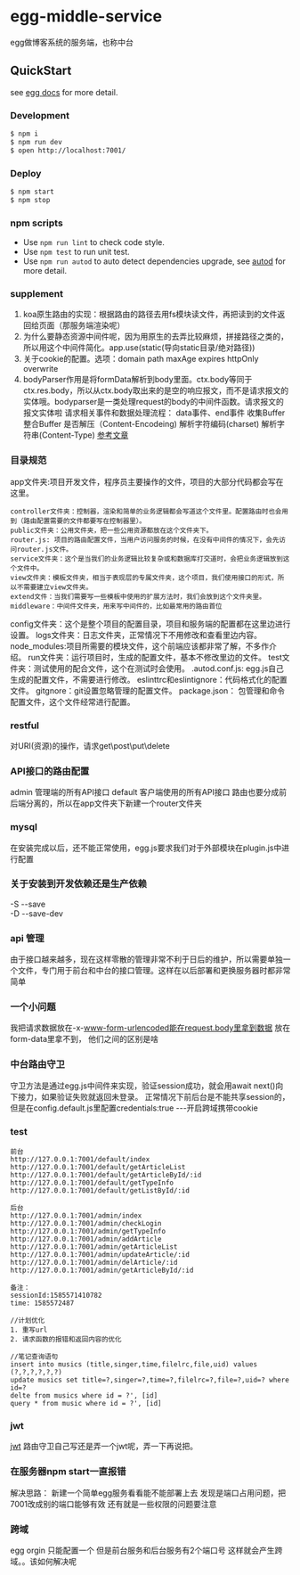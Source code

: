 # egg-middle-service

egg做博客系统的服务端，也称中台

## QuickStart

<!-- add docs here for user -->

see [egg docs][egg] for more detail.

### Development

```bash
$ npm i
$ npm run dev
$ open http://localhost:7001/
```

### Deploy

```bash
$ npm start
$ npm stop
```

### npm scripts

- Use `npm run lint` to check code style.
- Use `npm test` to run unit test.
- Use `npm run autod` to auto detect dependencies upgrade, see [autod](https://www.npmjs.com/package/autod) for more detail.


[egg]: https://eggjs.org


### supplement
1. koa原生路由的实现：根据路由的路径去用fs模块读文件，再把读到的文件返回给页面（那服务端渲染呢）
2. 为什么要静态资源中间件呢，因为用原生的去弄比较麻烦，拼接路径之类的，所以用这个中间件简化。app.use(static(导向static目录/绝对路径))
3. 关于cookie的配置。选项：domain path maxAge expires httpOnly overwrite
4. bodyParser作用是将formData解析到body里面。ctx.body等同于ctx.res.body，所以从ctx.body取出来的是空的响应报文，而不是请求报文的实体哦。bodyparser是一类处理request的body的中间件函数。请求报文的报文实体啦
    请求相关事件和数据处理流程：
    data事件、end事件
    收集Buffer
    整合Buffer
    是否解压（Content-Encodeing)
    解析字符编码(charset)
    解析字符串(Content-Type)
[参考文章](https://www.cnblogs.com/penghuwan/p/11374268.html)

### 目录规范
app文件夹:项目开发文件，程序员主要操作的文件，项目的大部分代码都会写在这里。
```
controller文件夹：控制器，渲染和简单的业务逻辑都会写道这个文件里。配置路由时也会用到（路由配置需要的文件都要写在控制器里）。
public文件夹：公用文件夹，把一些公用资源都放在这个文件夹下。
router.js: 项目的路由配置文件，当用户访问服务的时候，在没有中间件的情况下，会先访问router.js文件。
service文件夹：这个是当我们的业务逻辑比较复杂或和数据库打交道时，会把业务逻辑放到这个文件中。
view文件夹：模板文件夹，相当于表现层的专属文件夹，这个项目，我们使用接口的形式，所以不需要建立view文件夹。
extend文件：当我们需要写一些模板中使用的扩展方法时，我们会放到这个文件夹里。
middleware：中间件文件夹，用来写中间件的，比如最常用的路由首位
```
config文件夹：这个是整个项目的配置目录，项目和服务端的配置都在这里边进行设置。
logs文件夹：日志文件夹，正常情况下不用修改和查看里边内容。
node_modules:项目所需要的模块文件，这个前端应该都非常了解，不多作介绍。
run文件夹：运行项目时，生成的配置文件，基本不修改里边的文件。
test文件夹：测试使用的配合文件，这个在测试时会使用。
.autod.conf.js: egg.js自己生成的配置文件，不需要进行修改。
eslinttrc和eslintignore：代码格式化的配置文件。
gitgnore：git设置忽略管理的配置文件。
package.json： 包管理和命令配置文件，这个文件经常进行配置。


### restful
对URI(资源)的操作，请求get\post\put\delete

### API接口的路由配置
admin 管理端的所有API接口
default 客户端使用的所有API接口
路由也要分成前后端分离的，所以在app文件夹下新建一个router文件夹

### mysql
在安装完成以后，还不能正常使用，egg.js要求我们对于外部模块在plugin.js中进行配置

### 关于安装到开发依赖还是生产依赖
-S    --save     
-D    --save-dev


### api 管理
由于接口越来越多，现在这样零散的管理非常不利于日后的维护，所以需要单独一个文件，专门用于前台和中台的接口管理。这样在以后部署和更换服务器时都非常简单


### 一个小问题 
我把请求数据放在-x-www-form-urlencoded能在request.body里拿到数据
放在form-data里拿不到， 他们之间的区别是啥

### 中台路由守卫
守卫方法是通过egg.js中间件来实现，验证session成功，就会用await next()向下接力，如果验证失败就返回未登录。
正常情况下前后台是不能共享session的，但是在config.default.js里配置credentials:true ---开启跨域携带cookie


### test
```
前台
http://127.0.0.1:7001/default/index
http://127.0.0.1:7001/default/getArticleList
http://127.0.0.1:7001/default/getArticleById/:id
http://127.0.0.1:7001/default/getTypeInfo
http://127.0.0.1:7001/default/getListById/:id
```


```
后台
http://127.0.0.1:7001/admin/index
http://127.0.0.1:7001/admin/checkLogin
http://127.0.0.1:7001/admin/getTypeInfo
http://127.0.0.1:7001/admin/addArticle
http://127.0.0.1:7001/admin/getArticleList
http://127.0.0.1:7001/admin/updateArticle/:id
http://127.0.0.1:7001/admin/delArticle/:id
http://127.0.0.1:7001/admin/getArticleById/:id
```

```
备注： 
sessionId:1585571410782
time: 1585572487
```

```
//计划优化
1. 重写url
2. 请求函数的报错和返回内容的优化

//笔记查询语句
insert into musics (title,singer,time,filelrc,file,uid) values (?,?,?,?,?,?)
update musics set title=?,singer=?,time=?,filelrc=?,file=?,uid=? where id=?
delte from musics where id = ?', [id]
query * from music where id = ?', [id]
```


### jwt
[jwt](https://blog.csdn.net/isHoMeTown/article/details/101272591)
路由守卫自己写还是弄一个jwt呢，弄一下再说把。


### 在服务器npm start一直报错
解决思路：
新建一个简单egg服务看看能不能部署上去
发现是端口占用问题，把7001改成别的端口能够有效
还有就是一些权限的问题要注意

### 跨域
egg orgin 只能配置一个 
但是前台服务和后台服务有2个端口号 这样就会产生跨域。。该如何解决呢